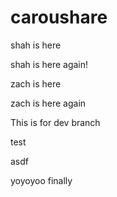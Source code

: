 # caroushare

shah is here

shah is here again!

zach is here

zach is here again

This is for dev branch

test

asdf

yoyoyoo finally